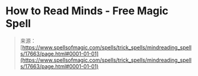 <!--yml
category: 未分类
date: 2024-06-12 18:58:55
-->

# How to Read Minds - Free Magic Spell

> 来源：[https://www.spellsofmagic.com/spells/trick_spells/mindreading_spells/17663/page.html#0001-01-01](https://www.spellsofmagic.com/spells/trick_spells/mindreading_spells/17663/page.html#0001-01-01)